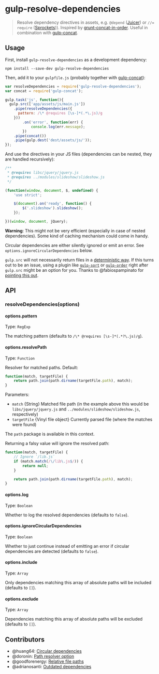 # gulp-resolve-dependencies
> Resolve dependency directives in assets, e.g. ```@depend``` ([Juicer](https://github.com/cjohansen/juicer)) or ```//= require``` ([Sprockets](https://github.com/sstephenson/sprockets))). Inspired by [grunt-concat-in-order](https://github.com/miensol/grunt-concat-in-order). Useful in combination with [gulp-concat](https://github.com/wearefractal/gulp-concat).

## Usage

First, install `gulp-resolve-dependencies` as a development dependency:

```shell
npm install --save-dev gulp-resolve-dependencies
```

Then, add it to your `gulpfile.js` (probably together with [gulp-concat](https://github.com/wearefractal/gulp-concat)):

```javascript
var resolveDependencies = require('gulp-resolve-dependencies');
var concat = require('gulp-concat');

gulp.task('js', function(){
  gulp.src(['app/assets/js/main.js'])
    .pipe(resolveDependencies({
      pattern: /\* @requires [\s-]*(.*\.js)/g
    }))
        .on('error', function(err) {
            console.log(err.message);
        })
    .pipe(concat())
    .pipe(gulp.dest('dest/assets/js/'));
});
```

And use the directives in your JS files (dependencies can be nested, they are handled recursively):

```javascript
/**
 * @requires libs/jquery/jquery.js
 * @requires ../modules/slideshow/slideshow.js
 */

(function(window, document, $, undefined) {
    'use strict';

    $(document).on('ready', function() {
        $('.slideshow').slideshow();
    });

})(window, document, jQuery);
```

**Warning**: This might not be very efficient (especially in case of nested dependencies). Some kind of caching mechanism could come in handy.

Circular dependencies are either silently ignored or emit an error. See ```options.ignoreCircularDependencies``` below.

`gulp.src` will not necessarily return files in a [deterministic way](https://github.com/gulpjs/gulp/issues/687). If this turns out to be an issue, using a plugin like [`gulp-sort`](https://www.npmjs.com/package/gulp-sort) or [`gulp-order`](https://www.npmjs.com/package/gulp-order) right after `gulp.src` might be an option for you. Thanks to @fabiospampinato for [pointing this out](https://github.com/backflip/gulp-resolve-dependencies/issues/10).

## API

### resolveDependencies(options)

#### options.pattern
Type: `RegExp`

The matching pattern (defaults to ```/\* @requires [\s-]*(.*?\.js)/g```).

#### options.resolvePath
Type: `Function`

Resolver for matched paths. Default:
```javascript
function(match, targetFile) {
    return path.join(path.dirname(targetFile.path), match);
}
```

Parameters:
* `match` {String} Matched file path (in the example above this would be `libs/jquery/jquery.js` and `../modules/slideshow/slideshow.js`, respectively)
* `targetFile` {Vinyl file object} Currently parsed file (where the matches were found)

The `path` package is available in this context.

Returning a falsy value will ignore the resolved path:
```javascript
function(match, targetFile) {
    // Ignore `/lib.js`
    if (match.match(/\/lib\.js$/)) {
        return null;
    }

    return path.join(path.dirname(targetFile.path), match);
}
```

#### options.log
Type: `Boolean`

Whether to log the resolved dependencies (defaults to ```false```).

#### options.ignoreCircularDependencies
Type: `Boolean`

Whether to just continue instead of emitting an error if circular dependencies are detected (defaults to ```false```).

#### options.include
Type: `Array`

Only dependencies matching this array of absolute paths will be included (defaults to ```[]```).

#### options.exclude
Type: `Array`

Dependencies matching this array of absolute paths will be excluded (defaults to ```[]```).


## Contributors

* @huang64: [Circular dependencies](https://github.com/backflip/gulp-resolve-dependencies/pull/7)
* @doronin: [Path resolver option](https://github.com/backflip/gulp-resolve-dependencies/pull/8)
* @goodforenergy: [Relative file paths](https://github.com/backflip/gulp-resolve-dependencies/pull/16)
* @adrianosanti: [Outdated dependencies](https://github.com/backflip/gulp-resolve-dependencies/pull/18)
